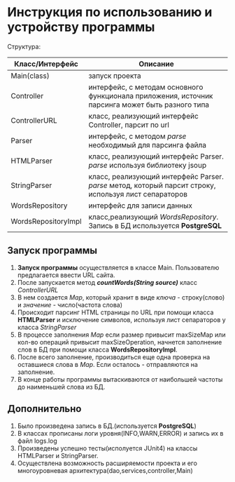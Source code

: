 # Инструкция по использованию и устройству программы #


Структура:

| Класс/Интерфейс | Описание |
| ------ | ------ |
| Main(class) | запуск проекта |
| Controller<T> | интерфейс, с методам основного функционала приложения, источник парсинга может быть разного типа|
|  ControllerURL | класс, реализующий интерфейс  Controller<T>, парсит по url   |
| Parser | интерфейс, с методом *parse* необходимый для парсинга файла |
| HTMLParser | класс, реализующий интерфейс Parser. *parse* используя библиотеку jsoup|
|StringParser| класс, реализующий интерфейс Parser.  *parse* метод, который парсит строку, используя лист сепараторов|
|  WordsRepository | интерфейс для записи данных |
|WordsRepositoryImpl|класс,реализующий *WordsRepository*. Запись в БД используется **PostgreSQL**|

## Запуск программы ##
1. **Запуск программы** осуществляется в классе Main. Пользователю предлагается ввести URL сайта. 
2. После запускается метод ***countWords(String source)*** класс *ControllerURL*
3. В нем создается *Map*, который хранит в виде *ключа* - строку(слово) и *значение* - число(частота слова)
4. Происходит парсинг HTML страницы по URL при помощи класса **HTMLParser** и исключение символов, используя лист сепараторов у класса *StringParser*
5. В процессе заполнения *Map* если размер привысит maxSizeMap или кол-во операций привысит maxSizeOperation, начнется заполнение слов в БД при помощи класса **WordsRepositoryImpl**.
6. После всего заполнение, производиться еще одна проверка на оставшиеся слова в *Map*. Если осталось - отправляются на заполнение.
7. В конце работы программы вытаскиваются от наибольшей частоты до наименьшей слова из БД.
## Дополнительно ##
1. Было произведена запись в БД.(используется **PostgreSQL**)
2. В классах прописаны логи уровня(INFO,WARN,ERROR) и запись их в файл logs.log
3. Произведены успешно тесты(исполуется JUnit4) на классы HTMLParser и StringParser.
4. Осуществлена возможность расширяемости проекта и его многоуровневая архитектура(dao,services,controller,Main)